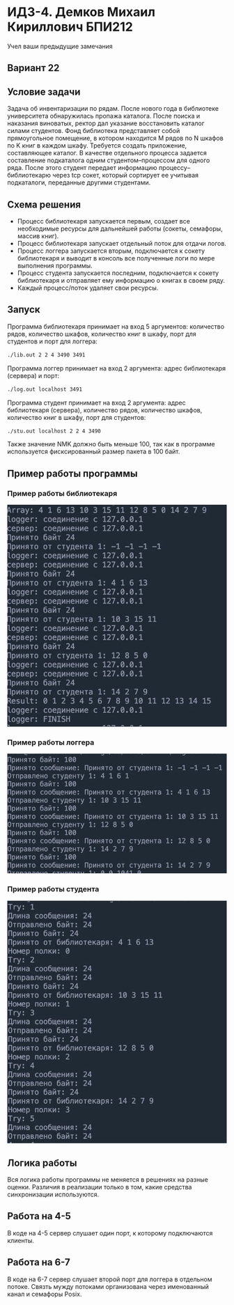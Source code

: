 # ИДЗ-4. Демков Михаил Кириллович БПИ212
Учел ваши предыдущие замечания
## Вариант 22
## Условие задачи
Задача об инвентаризации по рядам. После нового года в библиотеке университета обнаружилась пропажа каталога. После поиска и наказания виноватых, ректор дал указание восстановить каталог силами студентов. Фонд библиотека представляет собой прямоугольное помещение, в котором находится M рядов по N шкафов по K книг в каждом шкафу. Требуется создать приложение, составляющее каталог. В качестве отдельного процесса задается составление подкаталога одним студентом–процессом для одного ряда. После этого студент передает информацию процессу–библиотекарю через tcp сокет, который сортирует ее учитывая подкаталоги, переданные другими студентами.

## Схема решения
* Процесс библиотекаря запускается первым, создает все необходимые ресурсы для дальнейшей работы (сокеты, семафоры, массив книг).
* Процесс библиотекаря запускает отдельный поток для отдачи логов.
* Процесс логгера запускается вторым, подключается к сокету библиотекаря и выводит в консоль все полученные логи по мере выполнения программы.
* Процесс студента запускается последним, подключается к сокету библиотекаря и отправляет ему информацию о книгах в своем ряду.
* Каждый процесс/поток удаляет свои ресурсы.

## Запуск
Программа библиотекаря принимает на вход 5 аргументов: количество рядов, количество шкафов, количество книг в шкафу, порт для студентов и порт для логгера:

```markdown
./lib.out 2 2 4 3490 3491
```

Программа логгер принимает на вход 2 аргумента: адрес библиотекаря (сервера) и порт:

```markdown
./log.out localhost 3491
```

Программа студент принимает на вход 2 аргумента: адрес библиотекаря (сервера), количество рядов, количество шкафов, количество книг в шкафу, порт для студентов:

```markdown
./stu.out localhost 2 2 4 3490
```

Также значение NMK должно быть меньше 100, так как в программе используется фисксированный размер пакета в 100 байт.

## Пример работы программы

### Пример работы библиотекаря

![Скрин lib.jpg](https://github.com/mkdemkov/IDZ4/blob/main/lib.JPG)


### Пример работы логгера

![Скрин log.jpg](https://github.com/mkdemkov/IDZ4/blob/main/log.JPG)

### Пример работы студента

![Скрин stu.jpg](https://github.com/mkdemkov/IDZ4/blob/main/stu.JPG)

## Логика работы
Вся логика работы программы не меняется в решениях на разные оценки. Различия в реализации только в том, какие средства синхронизации используются.

## Работа на 4-5
В коде на 4-5 сервер слушает один порт, к которому подключаются клиенты.
## Работа на 6-7
В коде на 6-7 сервер слушает второй порт для логгера в отдельном потоке. Связть мужду потоками организована через именованный канал и семафоры Posix.